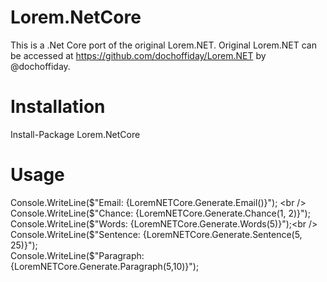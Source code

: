 # Lorem.NetCore
This is a .Net Core port of the original Lorem.NET. Original Lorem.NET can be accessed at https://github.com/dochoffiday/Lorem.NET  by @dochoffiday.

# Installation
Install-Package Lorem.NetCore

# Usage

Console.WriteLine($"Email: {LoremNETCore.Generate.Email()}"); <br />
Console.WriteLine($"Chance: {LoremNETCore.Generate.Chance(1, 2)}");<br />
Console.WriteLine($"Words: {LoremNETCore.Generate.Words(5)}");<br />
Console.WriteLine($"Sentence: {LoremNETCore.Generate.Sentence(5, 25)}");<br />
Console.WriteLine($"Paragraph: {LoremNETCore.Generate.Paragraph(5,10)}");<br />



